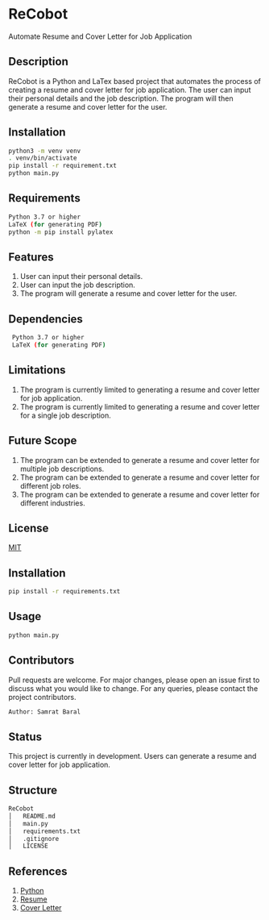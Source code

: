 # ReCobot
 Automate Resume and Cover Letter for Job Application

## Description

ReCobot is a Python and LaTex based project that automates the process of creating a resume and cover letter for job application. The user can input their personal details and the job description. The program will then generate a resume and cover letter for the user.

## Installation
```bash
python3 -m venv venv
. venv/bin/activate
pip install -r requirement.txt
python main.py
```

## Requirements
```bash
Python 3.7 or higher
LaTeX (for generating PDF)
python -m pip install pylatex
```

## Features
1. User can input their personal details.
2. User can input the job description.
3. The program will generate a resume and cover letter for the user.

## Dependencies
```bash
 Python 3.7 or higher
 LaTeX (for generating PDF)
```
## Limitations

1. The program is currently limited to generating a resume and cover letter for job application.
2. The program is currently limited to generating a resume and cover letter for a single job description.

## Future Scope

1. The program can be extended to generate a resume and cover letter for multiple job descriptions.
2. The program can be extended to generate a resume and cover letter for different job roles.
3. The program can be extended to generate a resume and cover letter for different industries.

## License

[MIT](https://choosealicense.com/licenses/mit/)

## Installation
```bash
pip install -r requirements.txt
```
## Usage
```bash
python main.py
```

## Contributors
Pull requests are welcome. For major changes, please open an issue first to discuss what you would like to change.
For any queries, please contact the project contributors.
```bash
Author: Samrat Baral
```
## Status
This project is currently in development. Users can generate a resume and cover letter for job application.

## Structure
```bash
ReCobot
│   README.md
│   main.py
│   requirements.txt
│   .gitignore
│   LICENSE

```
## References
1. [Python](https://www.python.org/)
2. [Resume](https://en.wikipedia.org/wiki/R%C3%A9sum%C3%A9)
3. [Cover Letter](https://en.wikipedia.org/wiki/Cover_letter)
